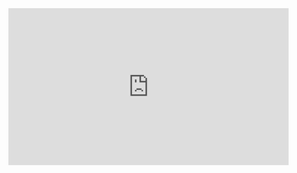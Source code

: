 <iframe width="560" height="315" src="https://www.youtube.com/embed/yj9Z5NM8sM8?si=xYnjs_hpNopkjiBv" title="YouTube video player" frameborder="0" allow="accelerometer; autoplay; clipboard-write; encrypted-media; gyroscope; picture-in-picture; web-share" referrerpolicy="strict-origin-when-cross-origin" allowfullscreen></iframe>

